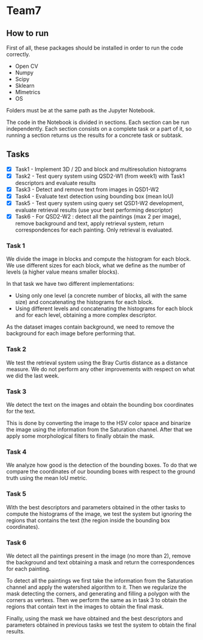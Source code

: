 # Team7

## How to run

First of all, these packages should be installed in order to run the code correctly.
- Open CV
- Numpy
- Scipy
- Sklearn
- Mlmetrics
- OS

Folders must be at the same path as the Jupyter Notebook.

The code in the Notebook is divided in sections. Each section can be run independently. Each section consists on a complete task or a part of it, so running a section returns us the results for a concrete task or subtask.  

## Tasks

 - [x] Task1 - Implement 3D / 2D and block and multiresolution histograms
 - [x] Task2 - Test query system using QSD2-W1 (from week1) with Task1 descriptors and evaluate results
 - [x] Task3 - Detect and remove text from images in QSD1-W2
 - [x] Task4 - Evaluate text detection using bounding box (mean IoU)
 - [x] Task5 - Test query system using query set QSD1-W2 development, evaluate retrieval results (use your best performing descriptor)
 - [x] Task6 - For QSD2-W2 : detect all the paintings (max 2 per image), remove background and text, apply retrieval system, return correspondences for each painting. Only retrieval is evaluated.

### Task 1

We divide the image in blocks and compute the histogram for each block. We use different sizes for each block, what we define as the number of levels (a higher value means smaller blocks). 

In that task we have two different implementations:

- Using only one level (a concrete number of blocks, all with the same size) and concatenating the histograms for each block.
- Using different levels and concatenating the histograms for each block and for each level, obtaining a more complex descriptor. 

As the dataset images contain background, we need to remove the background for each image before performing that. 

### Task 2

We test the retrieval system using the Bray Curtis distance as a distance measure. We do not perform any other improvements with respect on what we did the last week. 

### Task 3

We detect the text on the images and obtain the bounding box coordinates for the text. 

This is done by converting the image to the HSV color space and binarize the image using the information from the Saturation channel. After that we apply some morphological filters to finally obtain the mask. 

### Task 4

We analyze how good is the detection of the bounding boxes. To do that we compare the coordinates of our bounding boxes with respect to the ground truth using the mean IoU metric.

### Task 5

With the best descriptors and parameters obtained in the other tasks to compute the histograms of the image, we test the system but ignoring the regions that contains the text (the region inside the bounding box coordinates). 

### Task 6

We detect all the paintings present in the image (no more than 2), remove the background and text obtaining a mask and return the correspondences for each painting. 

To detect all the paintings we first take the information from the Saturation channel and apply the watershed algorithm to it. Then we regularize the mask detecting the corners, and generating and filling a polygon with the corners as vertexs. Then we perform the same as in task 3 to obtain the regions that contain text in the images to obtain the final mask. 

Finally, using the mask we have obtained and the best descriptors and parameters obtained in previous tasks we test the system to obtain the final results. 



